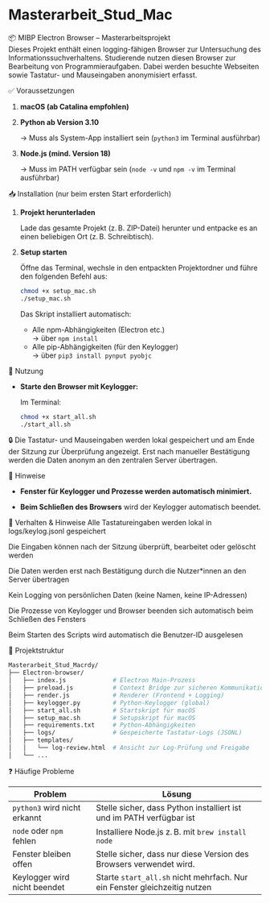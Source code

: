 # Masterarbeit_Stud_Mac

📦 MIBP Electron Browser – Masterarbeitsprojekt  
Dieses Projekt enthält einen logging-fähigen Browser zur Untersuchung des Informationssuchverhaltens. Studierende nutzen diesen Browser zur Bearbeitung von Programmieraufgaben. Dabei werden besuchte Webseiten sowie Tastatur- und Mauseingaben anonymisiert erfasst.

✅ Voraussetzungen  
1. **macOS (ab Catalina empfohlen)**

2. **Python ab Version 3.10**

   → Muss als System-App installiert sein (`python3` im Terminal ausführbar)

3. **Node.js (mind. Version 18)**

   → Muss im PATH verfügbar sein (`node -v` und `npm -v` im Terminal ausführbar)

📥 Installation (nur beim ersten Start erforderlich)  
1. **Projekt herunterladen**

   Lade das gesamte Projekt (z. B. ZIP-Datei) herunter und entpacke es an einen beliebigen Ort (z. B. Schreibtisch).

2. **Setup starten**

   Öffne das Terminal, wechsle in den entpackten Projektordner und führe den folgenden Befehl aus:

   ```bash
   chmod +x setup_mac.sh
   ./setup_mac.sh
   ```

   Das Skript installiert automatisch:

   - Alle npm-Abhängigkeiten (Electron etc.)  
     → über `npm install`
   - Alle pip-Abhängigkeiten (für den Keylogger)  
     → über `pip3 install pynput pyobjc`
  

🚀 Nutzung  
- **Starte den Browser mit Keylogger:**

  Im Terminal:

  ```bash
  chmod +x start_all.sh
  ./start_all.sh
  ```

🔒 Die Tastatur- und Mauseingaben werden lokal gespeichert und am Ende der Sitzung zur Überprüfung angezeigt. Erst nach manueller Bestätigung werden die Daten anonym an den zentralen Server übertragen.

📄 Hinweise  
- **Fenster für Keylogger und Prozesse werden automatisch minimiert.**

- **Beim Schließen des Browsers** wird der Keylogger automatisch beendet.

📄 Verhalten & Hinweise
Alle Tastatureingaben werden lokal in logs/keylog.jsonl gespeichert

Die Eingaben können nach der Sitzung überprüft, bearbeitet oder gelöscht werden

Die Daten werden erst nach Bestätigung durch die Nutzer*innen an den Server übertragen

Kein Logging von persönlichen Daten (keine Namen, keine IP-Adressen)

Die Prozesse von Keylogger und Browser beenden sich automatisch beim Schließen des Fensters

Beim Starten des Scripts wird automatisch die Benutzer-ID ausgelesen

🧪 Projektstruktur
  ```bash
 Masterarbeit_Stud_Macrdy/
├── Electron-browser/
│   ├── index.js             # Electron Main-Prozess
│   ├── preload.js           # Context Bridge zur sicheren Kommunikation
│   ├── render.js            # Renderer (Frontend + Logging)
│   ├── keylogger.py         # Python-Keylogger (global)
│   ├── start_all.sh         # Startskript für macOS
│   ├── setup_mac.sh         # Setupskript für macOS
│   ├── requirements.txt     # Python-Abhängigkeiten
│   ├── logs/                # Gespeicherte Tastatur-Logs (JSONL)
│   ├── templates/
│   │   └── log-review.html  # Ansicht zur Log-Prüfung und Freigabe
│   └── ...
  ```

❓ Häufige Probleme  

| Problem                          | Lösung                                                                 |
|----------------------------------|------------------------------------------------------------------------|
| `python3` wird nicht erkannt     | Stelle sicher, dass Python installiert ist und im PATH verfügbar ist   |
| `node` oder `npm` fehlen         | Installiere Node.js z. B. mit `brew install node`                      |
| Fenster bleiben offen            | Stelle sicher, dass nur diese Version des Browsers verwendet wird.    |
| Keylogger wird nicht beendet     | Starte `start_all.sh` nicht mehrfach. Nur ein Fenster gleichzeitig nutzen |
